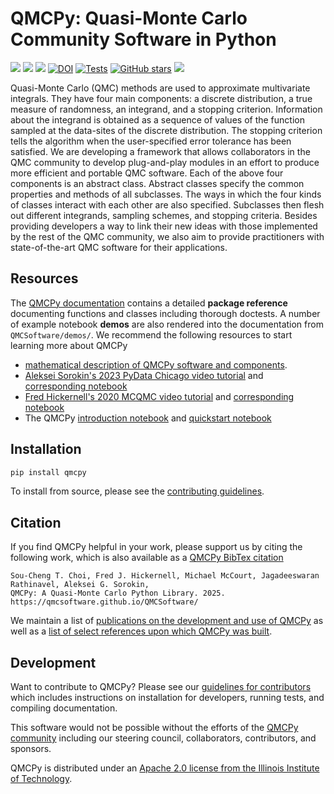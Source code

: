 # QMCPy: Quasi-Monte Carlo Community Software in Python

[![](https://img.shields.io/badge/qmcpy.org-15bfa9)](https://qmcpy.org/)
[![](https://img.shields.io/badge/Docs-6b03fc)](https://QMCSoftware.github.io/QMCSoftware/)
[![](https://img.shields.io/badge/PyPI-fc7303)](https://pypi.org/project/qmcpy/)
[![DOI](https://zenodo.org/badge/DOI/10.5281/zenodo.3964489.svg)](https://doi.org/10.5281/zenodo.3964489)
[![Tests](https://github.com/QMCSoftware/QMCSoftware/actions/workflows/python-package-conda.yml/badge.svg?branch=master)](https://github.com/QMCSoftware/QMCSoftware/actions/workflows/python-package-conda.yml?query=branch%3Amaster)
[![GitHub stars](https://img.shields.io/github/stars/QMCSoftware/QMCSoftware?style=social)](https://github.com/QMCSoftware/QMCSoftware)
[![](https://img.shields.io/badge/GitHub_Issues-030ffc)](https://github.com/QMCSoftware/QMCSoftware/issues)

Quasi-Monte Carlo (QMC) methods are used to approximate multivariate integrals. They have four main components: a discrete distribution, a true measure of randomness, an integrand, and a stopping criterion. Information about the integrand is obtained as a sequence of values of the function sampled at the data-sites of the discrete distribution. The stopping criterion tells the algorithm when the user-specified error tolerance has been satisfied. We are developing a framework that allows collaborators in the QMC community to develop plug-and-play modules in an effort to produce more efficient and portable QMC software. Each of the above four components is an abstract class. Abstract classes specify the common properties and methods of all subclasses. The ways in which the four kinds of classes interact with each other are also specified. Subclasses then flesh out different integrands, sampling schemes, and stopping criteria. Besides providing developers a way to link their new ideas with those implemented by the rest of the QMC community, we also aim to provide practitioners with state-of-the-art QMC software for their applications.

## Resources

The [QMCPy documentation](https://QMCSoftware.github.io/QMCSoftware/) contains a detailed **package reference** documenting functions and classes including thorough doctests. A number of example notebook **demos** are also rendered into the documentation from `QMCSoftware/demos/`. We recommend the following resources to start learning more about QMCPy

- [mathematical description of QMCPy software and components](https://qmcsoftware.github.io/QMCSoftware/components).
- [Aleksei Sorokin's 2023 PyData Chicago video tutorial](https://www.youtube.com/watch?v=bRcKiLA2yBQ) and [corresponding notebook](https://qmcsoftware.github.io/QMCSoftware/demos/talk_paper_demos/pydata.chi.2023/)
- [Fred Hickernell's 2020 MCQMC video tutorial](https://www.youtube.com/watch?v=gL8M_7c-YUE) and [corresponding notebook](https://qmcsoftware.github.io/QMCSoftware/demos/talk_paper_demos/MCQMC_Tutorial_2020/MCQMC_2020_QMC_Software_Tutorial/)
- The QMCPy [introduction notebook](https://qmcsoftware.github.io/QMCSoftware/demos/qmcpy_intro) and [quickstart notebook](https://qmcsoftware.github.io/QMCSoftware/demos/quickstart)

## Installation

```bash
pip install qmcpy
```

To install from source, please see the [contributing guidelines](https://qmcsoftware.github.io/QMCSoftware/CONTRIBUTING/).

## Citation

If you find QMCPy helpful in your work, please support us by citing the following work, which is also available as a [QMCPy BibTex citation](https://github.com/QMCSoftware/QMCSoftware/blob/master/cite_qmcpy.bib)

~~~
Sou-Cheng T. Choi, Fred J. Hickernell, Michael McCourt, Jagadeeswaran Rathinavel, Aleksei G. Sorokin,
QMCPy: A Quasi-Monte Carlo Python Library. 2025.
https://qmcsoftware.github.io/QMCSoftware/
~~~

We maintain a list of [publications on the development and use of QMCPy](https://qmcpy.org/publications/) as well as a [list of select references upon which QMCPy was built](https://qmcsoftware.github.io/QMCSoftware/community/#select-references).

## Development

Want to contribute to QMCPy? Please see our [guidelines for contributors](https://qmcsoftware.github.io/QMCSoftware/CONTRIBUTING/) which includes instructions on installation for developers, running tests, and compiling documentation.

This software would not be possible without the efforts of the [QMCPy community](https://qmcsoftware.github.io/QMCSoftware/community) including our steering council, collaborators, contributors, and sponsors.

QMCPy is distributed under an [Apache 2.0 license from the Illinois Institute of Technology](https://github.com/QMCSoftware/QMCSoftware/blob/master/LICENSE).
